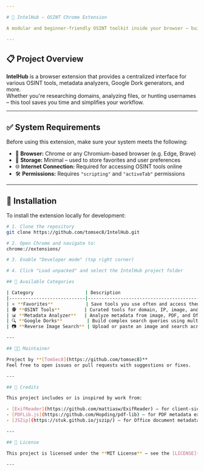 ```yaml
---

# 🧠 IntelHub – OSINT Chrome Extension

A modular and beginner-friendly OSINT toolkit inside your browser – built as a Chrome extension to empower investigators, cybersecurity professionals, and intelligence analysts.

---
```


## 📋 Project Overview

**IntelHub** is a browser extension that provides a centralized interface for various OSINT tools, metadata analyzers, Google Dork generators, and more.  
Whether you're researching domains, analyzing files, or hunting usernames – this tool saves you time and simplifies your workflow.

---

## ✅ System Requirements

Before using this extension, make sure your system meets the following:

- 🧩 **Browser:** Chrome or any Chromium-based browser (e.g. Edge, Brave)  
- 🧱 **Storage:** Minimal – used to store favorites and user preferences  
- 🌐 **Internet Connection:** Required for accessing OSINT tools online  
- 🛠️ **Permissions:** Requires `"scripting"` and `"activeTab"` permissions

---

## 🚀 Installation

To install the extension locally for development:

```bash
# 1. Clone the repository
git clone https://github.com/tomsec8/IntelHub.git

# 2. Open Chrome and navigate to:
chrome://extensions/

# 3. Enable "Developer mode" (top right corner)

# 4. Click "Load unpacked" and select the IntelHub project folder

## 🧠 Available Categories

| Category                   | Description                                                                  |
|----------------------------|------------------------------------------------------------------------------|
| ⭐ **Favorites**            | Save tools you use often and access them quickly                             |
| 🕵️ **OSINT Tools**         | Curated tools for domain, IP, image, and social media investigation          |
| 📊 **Metadata Analyzer**   | Analyze metadata from image, PDF, and Office files locally                   |
| 🔍 **Google Dorks**         | Build complex search queries using multiple operators (site, filetype, etc.) |
| 📷 **Reverse Image Search** | Upload or paste an image and search across multiple engines (Google, Yandex, etc.) |

---

## 👨‍💻 Maintainer

Project by **[TomSec8](https://github.com/tomsec8)**  
Feel free to open issues or pull requests with suggestions or fixes.

---

## 🙏 Credits

This project includes or is inspired by work from:

- [ExifReader](https://github.com/mattiasw/ExifReader) – for client-side EXIF parsing  
- [PDFLib.js](https://github.com/Hopding/pdf-lib) – for PDF metadata extraction  
- [JSZip](https://stuk.github.io/jszip/) – for Office document metadata extraction

---

## 📜 License

This project is licensed under the **MIT License** – see the [LICENSE](LICENSE) file for details.

---